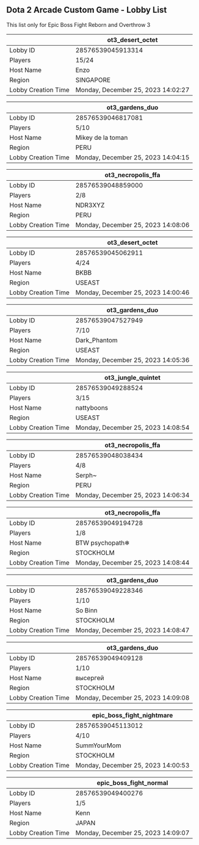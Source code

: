 ## Dota 2 Arcade Custom Game - Lobby List

This list only for Epic Boss Fight Reborn and Overthrow 3

|  | ot3_desert_octet |
| ------ | ------ |
| Lobby ID | 28576539045913314 |
| Players | 15/24 |
| Host Name | Enzo |
| Region | SINGAPORE |
| Lobby Creation Time | Monday, December 25, 2023 14:02:27 |


|  | ot3_gardens_duo |
| ------ | ------ |
| Lobby ID | 28576539046817081 |
| Players | 5/10 |
| Host Name | Mikey de la toman |
| Region | PERU |
| Lobby Creation Time | Monday, December 25, 2023 14:04:15 |


|  | ot3_necropolis_ffa |
| ------ | ------ |
| Lobby ID | 28576539048859000 |
| Players | 2/8 |
| Host Name | NDR3XYZ |
| Region | PERU |
| Lobby Creation Time | Monday, December 25, 2023 14:08:06 |


|  | ot3_desert_octet |
| ------ | ------ |
| Lobby ID | 28576539045062911 |
| Players | 4/24 |
| Host Name | BKBB |
| Region | USEAST |
| Lobby Creation Time | Monday, December 25, 2023 14:00:46 |


|  | ot3_gardens_duo |
| ------ | ------ |
| Lobby ID | 28576539047527949 |
| Players | 7/10 |
| Host Name | Dark_Phantom |
| Region | USEAST |
| Lobby Creation Time | Monday, December 25, 2023 14:05:36 |


|  | ot3_jungle_quintet |
| ------ | ------ |
| Lobby ID | 28576539049288524 |
| Players | 3/15 |
| Host Name | nattyboons |
| Region | USEAST |
| Lobby Creation Time | Monday, December 25, 2023 14:08:54 |


|  | ot3_necropolis_ffa |
| ------ | ------ |
| Lobby ID | 28576539048038434 |
| Players | 4/8 |
| Host Name | Serph~ |
| Region | PERU |
| Lobby Creation Time | Monday, December 25, 2023 14:06:34 |


|  | ot3_necropolis_ffa |
| ------ | ------ |
| Lobby ID | 28576539049194728 |
| Players | 1/8 |
| Host Name | BTW psychopath❄ |
| Region | STOCKHOLM |
| Lobby Creation Time | Monday, December 25, 2023 14:08:44 |


|  | ot3_gardens_duo |
| ------ | ------ |
| Lobby ID | 28576539049228346 |
| Players | 1/10 |
| Host Name | So Binn |
| Region | STOCKHOLM |
| Lobby Creation Time | Monday, December 25, 2023 14:08:47 |


|  | ot3_gardens_duo |
| ------ | ------ |
| Lobby ID | 28576539049409128 |
| Players | 1/10 |
| Host Name | высергей |
| Region | STOCKHOLM |
| Lobby Creation Time | Monday, December 25, 2023 14:09:08 |


|  | epic_boss_fight_nightmare |
| ------ | ------ |
| Lobby ID | 28576539045113012 |
| Players | 4/10 |
| Host Name | SummYourMom |
| Region | STOCKHOLM |
| Lobby Creation Time | Monday, December 25, 2023 14:00:53 |


|  | epic_boss_fight_normal |
| ------ | ------ |
| Lobby ID | 28576539049400276 |
| Players | 1/5 |
| Host Name | Kenn |
| Region | JAPAN |
| Lobby Creation Time | Monday, December 25, 2023 14:09:07 |


